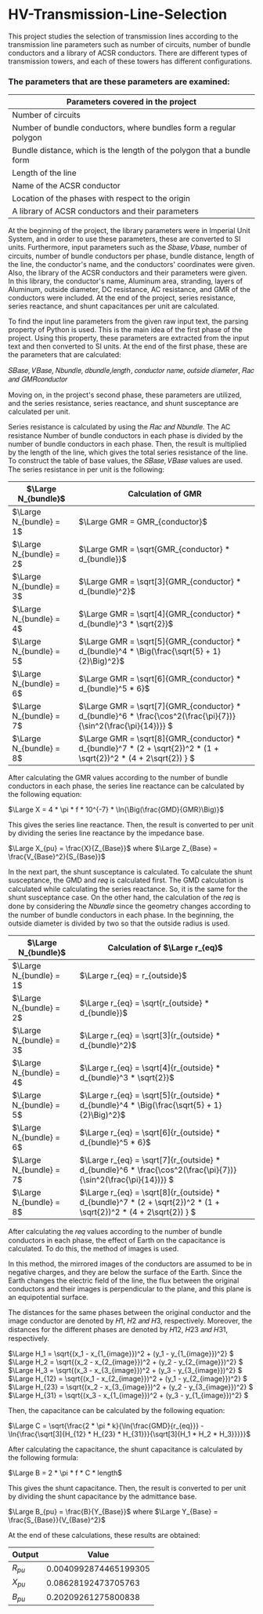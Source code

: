 # HV-Transmission-Line-Selection
This project studies the selection of transmission lines according to the transmission line parameters such as number of circuits, number of bundle conductors and a library of ACSR conductors. There are different types of transmission towers, and each of these towers has different configurations.

### The parameters that are these parameters are examined:
| Parameters covered in the project |
| -----|
|Number of circuits|
|Number of bundle conductors, where bundles form a regular polygon|
|Bundle distance, which is the length of the polygon that a bundle form|
|Length of the line|
|Name of the ACSR conductor|
|Location of the phases with respect to the origin|
|A library of ACSR conductors and their parameters|

At the beginning of the project, the library parameters were in Imperial Unit System, and in order to 
use these parameters, these are converted to SI units. Furthermore, input parameters such as the
𝑆𝑏𝑎𝑠𝑒, 𝑉𝑏𝑎𝑠𝑒, number of circuits, number of bundle conductors per phase, bundle distance, length of 
the line, the conductor's name, and the conductors' coordinates were given. Also, the library of the 
ACSR conductors and their parameters were given. In this library, the conductor's name, Aluminum 
area, stranding, layers of Aluminum, outside diameter, DC resistance, AC resistance, and GMR of the 
conductors were included. At the end of the project, series resistance, series reactance, and shunt 
capacitances per unit are calculated.

To find the input line parameters from the given raw input text, the parsing property of Python is used. 
This is the main idea of the first phase of the project. Using this property, these parameters are 
extracted from the input text and then converted to SI units. At the end of the first phase, these are 
the parameters that are calculated:

𝑆𝐵𝑎𝑠𝑒, 𝑉𝐵𝑎𝑠𝑒, 𝑁𝑏𝑢𝑛𝑑𝑙𝑒, 𝑑𝑏𝑢𝑛𝑑𝑙𝑒,𝑙𝑒𝑛𝑔𝑡ℎ, 𝑐𝑜𝑛𝑑𝑢𝑐𝑡𝑜𝑟 𝑛𝑎𝑚𝑒, 𝑜𝑢𝑡𝑠𝑖𝑑𝑒 𝑑𝑖𝑎𝑚𝑒𝑡𝑒𝑟, 𝑅𝑎𝑐 𝑎𝑛𝑑 𝐺𝑀𝑅𝑐𝑜𝑛𝑑𝑢𝑐𝑡𝑜𝑟

Moving on, in the project's second phase, these parameters are utilized, and the series resistance, 
series reactance, and shunt susceptance are calculated per unit.

Series resistance is calculated by using the 𝑅𝑎𝑐 𝑎𝑛𝑑 𝑁𝑏𝑢𝑛𝑑𝑙𝑒. The AC resistance Number of bundle 
conductors in each phase is divided by the number of bundle conductors in each phase. Then, the result 
is multiplied by the length of the line, which gives the total series resistance of the line. To construct 
the table of base values, the 𝑆𝐵𝑎𝑠𝑒, 𝑉𝐵𝑎𝑠𝑒 values are used. The series resistance in per unit is the 
following:

| $\Large N_{bundle}$| Calculation of GMR |
| --------| -------------------|
| $\Large N_{bundle} = 1$ | $\Large GMR = GMR_{conductor}$ |
| $\Large N_{bundle} = 2$ | $\Large GMR = \sqrt{GMR_{conductor} * d_{bundle}}$|
| $\Large N_{bundle} = 3$ | $\Large GMR = \sqrt[3]{GMR_{conductor} * d_{bundle}^2}$|
| $\Large N_{bundle} = 4$ | $\Large GMR = \sqrt[4]{GMR_{conductor} * d_{bundle}^3 * \sqrt{2}}$ |
| $\Large N_{bundle} = 5$ | $\Large GMR = \sqrt[5]{GMR_{conductor} * d_{bundle}^4 * \Big(\frac{\sqrt{5} + 1}{2}\Big)^2}$ |
| $\Large N_{bundle} = 6$ | $\Large GMR = \sqrt[6]{GMR_{conductor} * d_{bundle}^5 * 6}$ |
| $\Large N_{bundle} = 7$ | $\Large GMR = \sqrt[7]{GMR_{conductor} * d_{bundle}^6 * \frac{\cos^2(\frac{\pi}{7})}{\sin^2(\frac{\pi}{14})}} $ |
| $\Large N_{bundle} = 8$ | $\Large GMR = \sqrt[8]{GMR_{conductor} * d_{bundle}^7 * (2 + \sqrt{2})^2 * (1 + \sqrt{2})^2  * (4 + 2\sqrt{2}) } $ |

After calculating the GMR values according to the number of bundle conductors in each phase, the 
series line reactance can be calculated by the following equation:

$\Large X = 4 * \pi * f * 10^{-7} * \ln{\Big(\frac{GMD}{GMR}\Big)}$

This gives the series line reactance. Then, the result is converted to per unit by dividing the series line reactance by the impedance base.

$\Large X_{pu} = \frac{X}{Z_{Base}}$ where $\Large Z_{Base} = \frac{V_{Base}^2}{S_{Base}}$

In the next part, the shunt susceptance is calculated. To calculate the shunt susceptance, the GMD and 
𝑟𝑒𝑞 is calculated first. The GMD calculation is calculated while calculating the series reactance. So, it is 
the same for the shunt susceptance case. On the other hand, the calculation of the 𝑟𝑒𝑞 is done by 
considering the 𝑁𝑏𝑢𝑛𝑑𝑙𝑒 since the geometry changes according to the number of bundle conductors in 
each phase. In the beginning, the outside diameter is divided by two so that the outside radius is used.

| $\Large N_{bundle}$| Calculation of $\Large r_{eq}$ |
| --------| -------------------|
| $\Large N_{bundle} = 1$ | $\Large r_{eq} = r_{outside}$ |
| $\Large N_{bundle} = 2$ | $\Large r_{eq} = \sqrt{r_{outside} * d_{bundle}}$|
| $\Large N_{bundle} = 3$ | $\Large r_{eq} = \sqrt[3]{r_{outside} * d_{bundle}^2}$|
| $\Large N_{bundle} = 4$ | $\Large r_{eq} = \sqrt[4]{r_{outside} * d_{bundle}^3 * \sqrt{2}}$ |
| $\Large N_{bundle} = 5$ | $\Large r_{eq} = \sqrt[5]{r_{outside} * d_{bundle}^4 * \Big(\frac{\sqrt{5} + 1}{2}\Big)^2}$ |
| $\Large N_{bundle} = 6$ | $\Large r_{eq} = \sqrt[6]{r_{outside} * d_{bundle}^5 * 6}$ |
| $\Large N_{bundle} = 7$ | $\Large r_{eq} = \sqrt[7]{r_{outside} * d_{bundle}^6 * \frac{\cos^2(\frac{\pi}{7})}{\sin^2(\frac{\pi}{14})}} $ |
| $\Large N_{bundle} = 8$ | $\Large r_{eq} = \sqrt[8]{r_{outside} * d_{bundle}^7 * (2 + \sqrt{2})^2 * (1 + \sqrt{2})^2  * (4 + 2\sqrt{2}) } $ |

After calculating the 𝑟𝑒𝑞 values according to the number of bundle conductors in each phase, the effect 
of Earth on the capacitance is calculated. To do this, the method of images is used. 

In this method, the mirrored images of the conductors are 
assumed to be in negative charges, and they are below the 
surface of the Earth. Since the Earth changes the electric field
of the line, the flux between the original conductors and their 
images is perpendicular to the plane, and this plane is an 
equipotential surface.

The distances for the same phases between the original 
conductor and the image conductor are denoted by 
𝐻1, 𝐻2 𝑎𝑛𝑑 𝐻3, respectively. Moreover, the distances for the 
different phases are denoted by 𝐻12, 𝐻23 𝑎𝑛𝑑 𝐻31, 
respectively.

$\Large H_1 = \sqrt{(x_1 - x_{1_{image}})^2 + (y_1 - y_{1_{image}})^2} $
$\Large H_2 = \sqrt{(x_2 - x_{2_{image}})^2 + (y_2 - y_{2_{image}})^2} $
$\Large H_3 = \sqrt{(x_3 - x_{3_{image}})^2 + (y_3 - y_{3_{image}})^2} $
$\Large H_{12} = \sqrt{(x_1 - x_{2_{image}})^2 + (y_1 - y_{2_{image}})^2} $
$\Large H_{23} = \sqrt{(x_2 - x_{3_{image}})^2 + (y_2 - y_{3_{image}})^2} $
$\Large H_{31} = \sqrt{(x_3 - x_{1_{image}})^2 + (y_3 - y_{1_{image}})^2} $

Then, the capacitance can be calculated by the following equation:

$\Large C = \sqrt{\frac{2 * \pi * k}{\ln{\frac{GMD}{r_{eq}}} - \ln{\frac{\sqrt[3]{H_{12} * H_{23} * H_{31}}}{\sqrt[3]{H_1 * H_2 * H_3}}}}}$

After calculating the capacitance, the shunt capacitance is calculated by the following formula:

$\Large B = 2 * \pi * f * C * length$

This gives the shunt capacitance. Then, the result is converted to per unit by dividing the shunt capacitance by the admittance base.

$\Large B_{pu} = \frac{B}{Y_{Base}}$ where $\Large Y_{Base} = \frac{S_{Base}}{V_{Base}^2}$

At the end of these calculations, these results are obtained:

| Output | Value |
|--------|-------|
| $R_{pu}$ | 0.0040992874465199305 |
| $X_{pu}$ | 0.08628192473705763|
| $B_{pu}$ | 0.20209261275800838|

